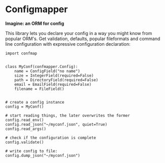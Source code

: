 # Configmapper

**Imagine: an ORM for config**

This library lets you declare your config in a way you might know from
popular ORM's. Get validation, defaults, popular fileformats and command
line configuration with expressive configuration declaration:

```
import confmap


class MyConf(confmapper.Config):
    name = ConfigField("no name")
    size = IntegerField(required=False)
    path = DirectoryField(required=False)
    email = EmailField(required=False)
    filename = FileField()


# create a config instance
config = MyConf()

# start reading things, the later overwrites the former
config.read_env()
config.read_json("~/myconf.json", quiet=True)
config.read_args()

# check if the configuration is complete
config.validate()

# write config to file:
config.dump_json("~/myconf.json")
```
